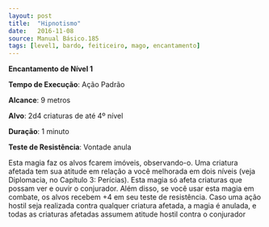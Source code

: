 ```yaml
---
layout: post
title:  "Hipnotismo"
date:   2016-11-08
source: Manual Básico.185
tags: [level1, bardo, feiticeiro, mago, encantamento]
---
```


**Encantamento de Nível 1**

**Tempo de Execução**: Ação Padrão

**Alcance**: 9 metros

**Alvo**: 2d4 criaturas de até 4º nível

**Duração**: 1 minuto

**Teste de Resistência**: Vontade anula

Esta magia faz os alvos fcarem imóveis, observando-o. Uma criatura afetada tem sua atitude em relação a você melhorada em dois níveis (veja Diplomacia, no Capítulo 3: Perícias). Esta magia só afeta criaturas que possam ver e ouvir o conjurador. Além disso, se você usar esta magia
em combate, os alvos recebem +4 em seu teste de resistência. Caso uma ação hostil seja realizada contra qualquer criatura afetada, a magia é anulada, e todas as criaturas afetadas assumem atitude hostil contra o conjurador
